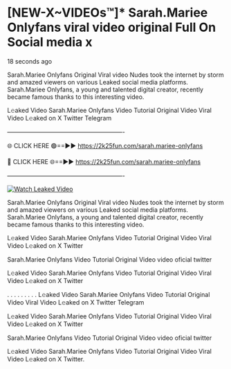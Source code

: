 # [NEW-X~VIDEOs™]* Sarah.Mariee Onlyfans viral video original Full On Social media x

18 seconds ago

Sarah.Mariee Onlyfans Original Viral video Nudes took the internet by storm and amazed viewers on various Leaked social media platforms. Sarah.Mariee Onlyfans, a young and talented digital creator, recently became famous thanks to this interesting video.

L𝚎aked Video Sarah.Mariee Onlyfans Video Tutorial Original Video Viral Video L𝚎aked on X Twitter Telegram

———————————————————-

🌐 CLICK HERE 🟢==►► https://2k25fun.com/sarah.mariee-onlyfans

🔴 CLICK HERE 🌐==►► https://2k25fun.com/sarah.mariee-onlyfans

———————————————————-

[![Watch Leaked Video](https://miro.medium.com/v2/resize:fit:828/format:webp/1*cilzJN44JGOrTw9NJCrNHA.gif "Watch Leaked Video")](https://2k25fun.com/sarah.mariee-onlyfans)

Sarah.Mariee Onlyfans Original Viral video Nudes took the internet by storm and amazed viewers on various Leaked social media platforms. Sarah.Mariee Onlyfans, a young and talented digital creator, recently became famous thanks to this interesting video.

L𝚎aked Video Sarah.Mariee Onlyfans Video Tutorial Original Video Viral Video L𝚎aked on X Twitter

Sarah.Mariee Onlyfans Video Tutorial Original Video video oficial twitter

L𝚎aked Video Sarah.Mariee Onlyfans Video Tutorial Original Video Viral Video L𝚎aked on X Twitter

. . . . . . . . . L𝚎aked Video Sarah.Mariee Onlyfans Video Tutorial Original Video Viral Video L𝚎aked on X Twitter Telegram

L𝚎aked Video Sarah.Mariee Onlyfans Video Tutorial Original Video Viral Video L𝚎aked on X Twitter

Sarah.Mariee Onlyfans Video Tutorial Original Video video oficial twitter

L𝚎aked Video Sarah.Mariee Onlyfans Video Tutorial Original Video Viral Video L𝚎aked on X Twitter.